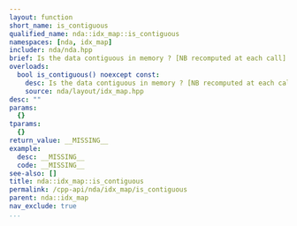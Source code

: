 ```yaml
---
layout: function
short_name: is_contiguous
qualified_name: nda::idx_map::is_contiguous
namespaces: [nda, idx_map]
includer: nda/nda.hpp
brief: Is the data contiguous in memory ? [NB recomputed at each call]
overloads:
  bool is_contiguous() noexcept const:
    desc: Is the data contiguous in memory ? [NB recomputed at each call]
    source: nda/layout/idx_map.hpp
desc: ""
params:
  {}
tparams:
  {}
return_value: __MISSING__
example:
  desc: __MISSING__
  code: __MISSING__
see-also: []
title: nda::idx_map::is_contiguous
permalink: /cpp-api/nda/idx_map/is_contiguous
parent: nda::idx_map
nav_exclude: true
...
```


